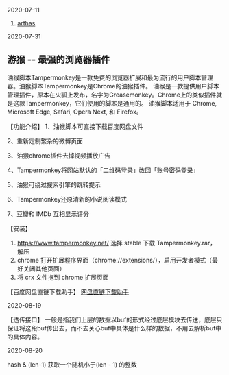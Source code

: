 2020-07-11
1. [arthas](https://alibaba.github.io/arthas/)

2020-07-31

## 游猴 -- 最强的浏览器插件

[](https://www.jianshu.com/p/bb5c00d44f3c)

油猴脚本Tampermonkey是一款免费的浏览器扩展和最为流行的用户脚本管理器。油猴脚本Tampermonkey是Chrome的油猴插件。
油猴是一款提供用户脚本管理插件，原本在火狐上发布，名字为Greasemonkey。Chrome上的类似插件就是这款Tampermonkey，它们使用的脚本是通用的。
油猴脚本适用于 Chrome, Microsoft Edge, Safari, Opera Next, 和 Firefox。

【功能介绍】
1、油猴脚本可直接下载百度网盘文件

2、重新定制繁杂的微博页面

3、油猴chrome插件去掉视频播放广告

4、Tampermonkey将网站默认的「二维码登录」改回「账号密码登录」

5、油猴可绕过搜索引擎的跳转提示

6、Tampermonkey还原清新的小说阅读模式

7、豆瓣和 IMDb 互相显示评分

【安装】
1. https://www.tampermonkey.net/  选择 stable 下载 Tampermonkey.rar， 解压
2. chrome 打开扩展程序界面（chrome://extensions/），启用开发者模式（最好关闭其他页面）
3. 将 crx 文件拖到 chrome 扩展页面

【百度网盘直链下载助手】
[网盘直链下载助手](https://www.baiduyun.wiki/install.html)

2020-08-19

【透传接口】
一般是指我们上层的数据以buf的形式经过底层模块去传送，底层只保证将这段buf传出去，而不去关心buf中具体是什么样的数据，不用去解析buf中的具体内容。

2020-08-20

hash & (len-1) 获取一个随机小于(len - 1) 的整数
